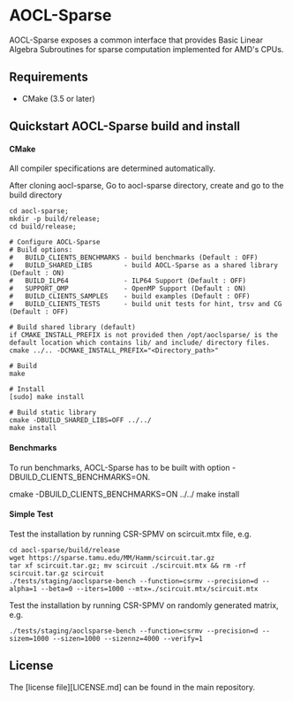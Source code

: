 # AOCL-Sparse
AOCL-Sparse exposes a common interface that provides Basic Linear Algebra Subroutines for sparse computation implemented for AMD's CPUs.

## Requirements
* CMake (3.5 or later)

## Quickstart AOCL-Sparse build and install

#### CMake
All compiler specifications are determined automatically.

After cloning aocl-sparse, Go to aocl-sparse directory, create and go to the build directory
```
cd aocl-sparse;
mkdir -p build/release;
cd build/release;

# Configure AOCL-Sparse
# Build options:
#   BUILD_CLIENTS_BENCHMARKS - build benchmarks (Default : OFF)
#   BUILD_SHARED_LIBS        - build AOCL-Sparse as a shared library (Default : ON)
#   BUILD_ILP64              - ILP64 Support (Default : OFF)
#   SUPPORT_OMP              - OpenMP Support (Default : ON)
#   BUILD_CLIENTS_SAMPLES    - build examples (Default : OFF)
#   BUILD_CLIENTS_TESTS      - build unit tests for hint, trsv and CG (Default : OFF)

# Build shared library (default)
if CMAKE_INSTALL_PREFIX is not provided then /opt/aoclsparse/ is the default location which contains lib/ and include/ directory files.
cmake ../.. -DCMAKE_INSTALL_PREFIX="<Directory_path>"

# Build
make

# Install
[sudo] make install

# Build static library
cmake -DBUILD_SHARED_LIBS=OFF ../../
make install
```

#### Benchmarks
To run benchmarks, AOCL-Sparse has to be built with option -DBUILD_CLIENTS_BENCHMARKS=ON.

cmake -DBUILD_CLIENTS_BENCHMARKS=ON ../../
make install

#### Simple Test
Test the installation by running CSR-SPMV on scircuit.mtx file, e.g.
```
cd aocl-sparse/build/release
wget https://sparse.tamu.edu/MM/Hamm/scircuit.tar.gz
tar xf scircuit.tar.gz; mv scircuit ./scircuit.mtx && rm -rf scircuit.tar.gz scircuit
./tests/staging/aoclsparse-bench --function=csrmv --precision=d --alpha=1 --beta=0 --iters=1000 --mtx=./scircuit.mtx/scircuit.mtx
```

Test the installation by running CSR-SPMV on randomly generated matrix, e.g.
```
./tests/staging/aoclsparse-bench --function=csrmv --precision=d --sizem=1000 --sizen=1000 --sizennz=4000 --verify=1
```

## License
The [license file][LICENSE.md] can be found in the main repository.
